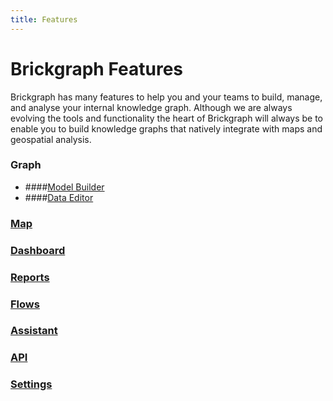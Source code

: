 ```yaml
---
title: Features
---
```


# Brickgraph Features

Brickgraph has many features to help you and your teams to build, manage, and analyse your internal knowledge graph. Although we are always evolving the tools and functionality the heart of Brickgraph will always be to enable you to build knowledge graphs that natively integrate with maps and geospatial analysis.

### Graph

- ####[Model Builder](/features/graph/model-builder)
- ####[Data Editor](/features/graph/data)

### [Map](/features/map)

### [Dashboard](/features/dashboard)

### [Reports](/features/reports)

### [Flows](/features/flows)

### [Assistant](/features/assistant)

### [API](/features/api)

### [Settings](/features/settings)

